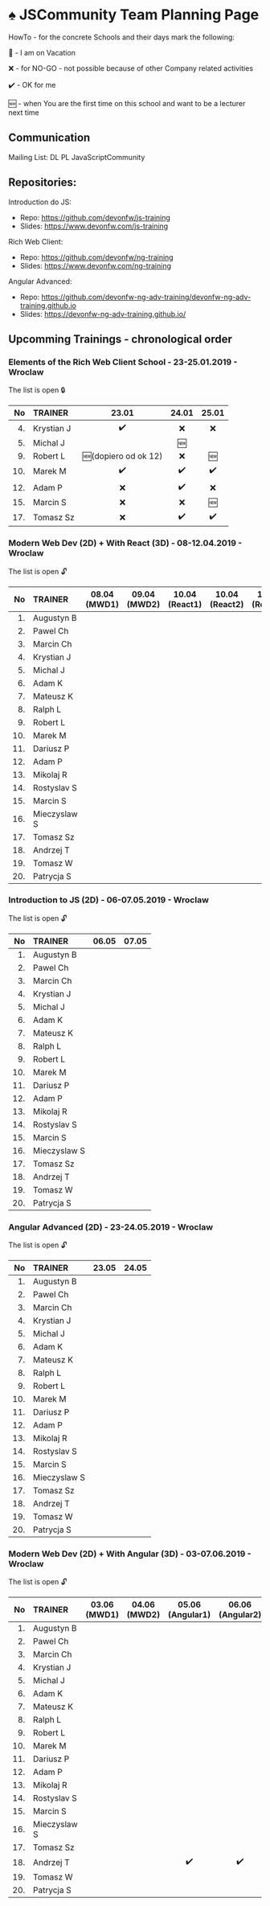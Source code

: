 # :spades: JSCommunity Team Planning Page

HowTo - for the concrete Schools and their days mark the following:

:palm_tree: - I am on Vacation

:x: - for NO-GO - not possible because of other Company related activities

:heavy_check_mark: - OK for me

:new: - when You are the first time on this school and want to be a lecturer next time

## Communication

Mailing List: DL PL JavaScriptCommunity

## Repositories:

Introduction do JS:

- Repo: https://github.com/devonfw/js-training
- Slides: https://www.devonfw.com/js-training

Rich Web Client:

- Repo: https://github.com/devonfw/ng-training
- Slides: https://www.devonfw.com/ng-training

Angular Advanced:

- Repo: https://github.com/devonfw-ng-adv-training/devonfw-ng-adv-training.github.io
- Slides: https://devonfw-ng-adv-training.github.io/

## Upcomming Trainings - chronological order

### Elements of the Rich Web Client School - 23-25.01.2019 - Wroclaw

The list is open :lock:

|  No | TRAINER      |       23.01        |       24.01        |       25.01        |
| --: | :----------- | :----------------: | :----------------: | :----------------: |
|  4. | Krystian J   | :heavy_check_mark: |        :x:         |        :x:         |
|  5. | Michal J     |                    |       :new:        |                    |
|  9. | Robert L     | :new:(dopiero od ok 12) |   :x:         |       :new:        |
| 10. | Marek M      | :heavy_check_mark: |  :heavy_check_mark:| :heavy_check_mark: |
| 12. | Adam P       |        :x:         | :heavy_check_mark: |        :x:         |
| 15. | Marcin S     |        :x:         |         :x:        |       :new:        |
| 17. | Tomasz Sz    |        :x:         | :heavy_check_mark: | :heavy_check_mark: |

### Modern Web Dev (2D)  + With React (3D) -  08-12.04.2019 - Wroclaw

The list is open :unlock:

|  No | TRAINER      |    08.04 (MWD1)    |   09.04 (MWD2)     |    10.04 (React1)  |   10.04 (React2)   |   10.04 (React3)   |
| --: | :----------- | :----------------: | :----------------: | :----------------: | :----------------: | :----------------: |
|  1. | Augustyn B   |                    |                    |                    |                    |                    |
|  2. | Pawel Ch     |                    |                    |                    |                    |                    |
|  3. | Marcin Ch    |                    |                    |                    |                    |                    |
|  4. | Krystian J   |                    |                    |                    |                    |                    |
|  5. | Michal J     |                    |                    |                    |                    |                    |
|  6. | Adam K       |                    |                    |                    |                    |                    |
|  7. | Mateusz K    |                    |                    |                    |                    |                    |
|  8. | Ralph L      |                    |                    |                    |                    |                    |
|  9. | Robert L     |                    |                    |                    |                    |                    |
| 10. | Marek M      |                    |                    |                    |                    |                    |
| 11. | Dariusz P    |                    |                    |                    |                    |                    |
| 12. | Adam P       |                    |                    |                    |                    |                    |
| 13. | Mikolaj R    |                    |                    |                    |                    |                    |
| 14. | Rostyslav S  |                    |                    |                    |                    |                    |
| 15. | Marcin S     |                    |                    |                    |                    |                    |
| 16. | Mieczyslaw S |                    |                    |                    |                    |                    |
| 17. | Tomasz Sz    |                    |                    |                    |                    |                    |
| 18. | Andrzej T    |                    |                    |                    |                    |                    |
| 19. | Tomasz W     |                    |                    |                    |                    |                    |
| 20. | Patrycja S   |                    |                    |                    |                    |                    |



### Introduction to JS (2D) -  06-07.05.2019 - Wroclaw

The list is open :unlock:

|  No | TRAINER      |       06.05        |       07.05        |
| --: | :----------- | :----------------: | :----------------: |
|  1. | Augustyn B   |                    |                    |
|  2. | Pawel Ch     |                    |                    |
|  3. | Marcin Ch    |                    |                    |
|  4. | Krystian J   |                    |                    |
|  5. | Michal J     |                    |                    |
|  6. | Adam K       |                    |                    |
|  7. | Mateusz K    |                    |                    |
|  8. | Ralph L      |                    |                    |
|  9. | Robert L     |                    |                    |
| 10. | Marek M      |                    |                    |
| 11. | Dariusz P    |                    |                    |
| 12. | Adam P       |                    |                    |
| 13. | Mikolaj R    |                    |                    |
| 14. | Rostyslav S  |                    |                    |
| 15. | Marcin S     |                    |                    |
| 16. | Mieczyslaw S |                    |                    |
| 17. | Tomasz Sz    |                    |                    |
| 18. | Andrzej T    |                    |                    |
| 19. | Tomasz W     |                    |                    |
| 20. | Patrycja S   |                    |                    |



### Angular Advanced (2D) -  23-24.05.2019 - Wroclaw

The list is open :unlock:

|  No | TRAINER      |       23.05        |       24.05        |
| --: | :----------- | :----------------: | :----------------: |
|  1. | Augustyn B   |                    |                    |
|  2. | Pawel Ch     |                    |                    |
|  3. | Marcin Ch    |                    |                    |
|  4. | Krystian J   |                    |                    |
|  5. | Michal J     |                    |                    |
|  6. | Adam K       |                    |                    |
|  7. | Mateusz K    |                    |                    |
|  8. | Ralph L      |                    |                    |
|  9. | Robert L     |                    |                    |
| 10. | Marek M      |                    |                    |
| 11. | Dariusz P    |                    |                    |
| 12. | Adam P       |                    |                    |
| 13. | Mikolaj R    |                    |                    |
| 14. | Rostyslav S  |                    |                    |
| 15. | Marcin S     |                    |                    |
| 16. | Mieczyslaw S |                    |                    |
| 17. | Tomasz Sz    |                    |                    |
| 18. | Andrzej T    |                    |                    |
| 19. | Tomasz W     |                    |                    |
| 20. | Patrycja S   |                    |                    |



### Modern Web Dev (2D)  + With Angular (3D) -  03-07.06.2019 - Wroclaw

The list is open :unlock:

|  No | TRAINER      |       03.06 (MWD1) |       04.06 (MWD2) |   05.06 (Angular1) |  06.06 (Angular2)  |  07.06 (Angular3)  |
| --: | :----------- | :----------------: | :----------------: | :----------------: | :----------------: | :----------------: |
|  1. | Augustyn B   |                    |                    |                    |                    |                    |
|  2. | Pawel Ch     |                    |                    |                    |                    |                    |
|  3. | Marcin Ch    |                    |                    |                    |                    |                    |
|  4. | Krystian J   |                    |                    |                    |                    |                    |
|  5. | Michal J     |                    |                    |                    |                    |                    |
|  6. | Adam K       |                    |                    |                    |                    |                    |
|  7. | Mateusz K    |                    |                    |                    |                    |                    |
|  8. | Ralph L      |                    |                    |                    |                    |                    |
|  9. | Robert L     |                    |                    |                    |                    |                    |
| 10. | Marek M      |                    |                    |                    |                    |                    |
| 11. | Dariusz P    |                    |                    |                    |                    |                    |
| 12. | Adam P       |                    |                    |                    |                    |                    |
| 13. | Mikolaj R    |                    |                    |                    |                    |                    |
| 14. | Rostyslav S  |                    |                    |                    |                    |                    |
| 15. | Marcin S     |                    |                    |                    |                    |                    |
| 16. | Mieczyslaw S |                    |                    |                    |                    |                    |
| 17. | Tomasz Sz    |                    |                    |                    |                    |                    |
| 18. | Andrzej T    |                    |                    | :heavy_check_mark: | :heavy_check_mark: | :heavy_check_mark: |
| 19. | Tomasz W     |                    |                    |                    |                    |                    |
| 20. | Patrycja S   |                    |                    |                    |                    |                    |




